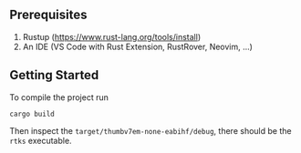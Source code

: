 ## Prerequisites
1. Rustup (https://www.rust-lang.org/tools/install)
2. An IDE (VS Code with Rust Extension, RustRover, Neovim, ...)

## Getting Started
To compile the project run
```
cargo build
```
Then inspect the `target/thumbv7em-none-eabihf/debug`, there should be the `rtks` executable.